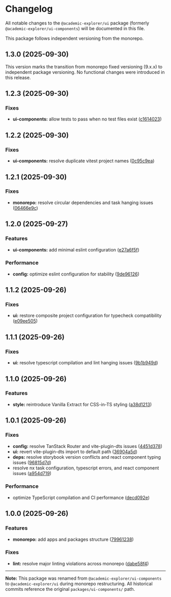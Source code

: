 # Changelog

All notable changes to the `@academic-explorer/ui` package (formerly `@academic-explorer/ui-components`) will be documented in this file.

This package follows independent versioning from the monorepo.

## 1.3.0 (2025-09-30)

This version marks the transition from monorepo fixed versioning (9.x.x) to independent package versioning. No functional changes were introduced in this release.

## 1.2.3 (2025-09-30)

### Fixes

- **ui-components:** allow tests to pass when no test files exist ([c1614023](https://github.com/Mearman/Academic-Explorer/commit/c1614023522142ca823ee7b002d10e665b3d6429))

## 1.2.2 (2025-09-30)

### Fixes

- **ui-components:** resolve duplicate vitest project names ([0c95c9ea](https://github.com/Mearman/Academic-Explorer/commit/0c95c9ea815612cfc68674e7fb48daef88efc177))

## 1.2.1 (2025-09-30)

### Fixes

- **monorepo:** resolve circular dependencies and task hanging issues ([06466e9c](https://github.com/Mearman/Academic-Explorer/commit/06466e9c1e08ff0095b61bf0eaeeb628814a2ac1))

## 1.2.0 (2025-09-27)

### Features

- **ui-components:** add minimal eslint configuration ([e27a6f5f](https://github.com/Mearman/Academic-Explorer/commit/e27a6f5f5c7563dab981cc970b1447dcfe681a4a))

### Performance

- **config:** optimize eslint configuration for stability ([9de96126](https://github.com/Mearman/Academic-Explorer/commit/9de96126f03dd3fd9a16087ca572bd516c6fb16f))

## 1.1.2 (2025-09-26)

### Fixes

- **ui:** restore composite project configuration for typecheck compatibility ([e09ee505](https://github.com/Mearman/Academic-Explorer/commit/e09ee505fcd408b9a390c1a75e0be946c8f4660d))

## 1.1.1 (2025-09-26)

### Fixes

- **ui:** resolve typescript compilation and lint hanging issues ([9b1b949d](https://github.com/Mearman/Academic-Explorer/commit/9b1b949d05d7ca610518af329be70c5f0ba8c188))

## 1.1.0 (2025-09-26)

### Features

- **style:** reintroduce Vanilla Extract for CSS-in-TS styling ([a38d1213](https://github.com/Mearman/Academic-Explorer/commit/a38d121310f894971ff2eb1ab4e707ee686e12ba))

## 1.0.1 (2025-09-26)

### Fixes

- **config:** resolve TanStack Router and vite-plugin-dts issues ([4451d378](https://github.com/Mearman/Academic-Explorer/commit/4451d378cfbf9d6575543e29e38279e8795c67aa))
- **ui:** revert vite-plugin-dts import to default path ([36904a5d](https://github.com/Mearman/Academic-Explorer/commit/36904a5d5a2d78c5419d023b6c89b49680d813d4))
- **deps:** resolve storybook version conflicts and react component typing issues ([96815d7d](https://github.com/Mearman/Academic-Explorer/commit/96815d7d719553acb7acf5141f19af4963124bf7))
- resolve nx task configuration, typescript errors, and react component issues ([a954d719](https://github.com/Mearman/Academic-Explorer/commit/a954d71924b761b261e095a6fd90759833cdb5e6))

### Performance

- optimize TypeScript compilation and CI performance ([decd092e](https://github.com/Mearman/Academic-Explorer/commit/decd092e6e5ed0e8af85212f45ae56edc652e1dd))

## 1.0.0 (2025-09-26)

### Features

- **monorepo:** add apps and packages structure ([79961238](https://github.com/Mearman/Academic-Explorer/commit/79961238e599240411dee684c9d126350cce2e09))

### Fixes

- **lint:** resolve major linting violations across monorepo ([dabe58f4](https://github.com/Mearman/Academic-Explorer/commit/dabe58f447a9ad3ca947f6e64bb3361133999fab))

---

**Note:** This package was renamed from `@academic-explorer/ui-components` to `@academic-explorer/ui` during monorepo restructuring. All historical commits reference the original `packages/ui-components/` path.